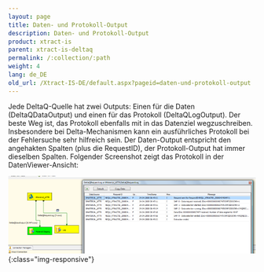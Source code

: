 ```yaml
---
layout: page
title: Daten- und Protokoll-Output
description: Daten- und Protokoll-Output
product: xtract-is
parent: xtract-is-deltaq
permalink: /:collection/:path
weight: 4
lang: de_DE
old_url: /Xtract-IS-DE/default.aspx?pageid=daten-und-protokoll-output
---
```


Jede DeltaQ-Quelle hat zwei Outputs: Einen für die Daten (DeltaQDataOutput) und einen für das Protokoll (DeltaQLogOutput). Der beste Weg ist, das Protokoll ebenfalls mit in das Datenziel wegzuschreiben. Insbesondere bei Delta-Mechanismen kann ein ausführliches Protokoll bei der Fehlersuche sehr hilfreich sein. Der Daten-Output entspricht den angehakten Spalten (plus die RequestID), der Protokoll-Output hat immer dieselben Spalten. Folgender Screenshot zeigt das Protokoll in der DatenViewer-Ansicht:

![DeltaQ-DataOutput-01](/img/content/DeltaQ-DataOutput-01.png){:class="img-responsive"}
